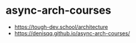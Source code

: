 # async-arch-courses
- https://tough-dev.school/architecture
- https://denisqq.github.io/async-arch-courses/

